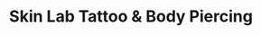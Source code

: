 ---
title: "Skin Lab Tattoo & Body Piercing"
url: /tempe/skin-lab-tattoo-and-body-piercing/
shop: tattoo
---